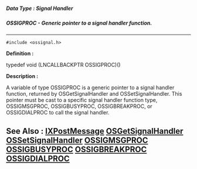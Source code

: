 ##### Data Type : Signal Handler
##### OSSIGPROC - Generic pointer to a signal handler function.
---
```
#include <ossignal.h>
```

**Definition :**

typedef void (LNCALLBACKPTR OSSIGPROC)()

**Description :**

A variable of type OSSIGPROC is a generic pointer to a signal handler function, returned by OSGetSignalHandler and OSSetSignalHandler.  This pointer must be cast to a specific signal handler function type, OSSIGMSGPROC, OSSIGBUSYPROC, OSSIGBREAKPROC, or OSSIGDIALPROC to call the signal handler.


**See Also :**
[IXPostMessage](/domino-c-api-docs/reference/Func/IXPostMessage)
[OSGetSignalHandler](/domino-c-api-docs/reference/Func/OSGetSignalHandler)
[OSSetSignalHandler](/domino-c-api-docs/reference/Func/OSSetSignalHandler)
[OSSIGMSGPROC](/domino-c-api-docs/reference/Data/OSSIGMSGPROC)
[OSSIGBUSYPROC](/domino-c-api-docs/reference/Data/OSSIGBUSYPROC)
[OSSIGBREAKPROC](/domino-c-api-docs/reference/Data/OSSIGBREAKPROC)
[OSSIGDIALPROC](/domino-c-api-docs/reference/Data/OSSIGDIALPROC)
---
